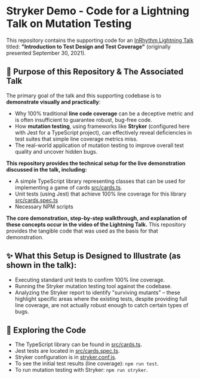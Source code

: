 # Stryker Demo - Code for a Lightning Talk on Mutation Testing

This repository contains the supporting code for an [InRhythm Lightning Talk](https://www.youtube.com/watch?v=Mu4bEs9KvZo&list=PLr7BUdyeim8Nb3snSzRswjJ0mIrGIkJwg&index=1&t=628s) titled: **"Introduction to Test Design and Test Coverage"** (originally presented September 30, 2021).

## 🎯 Purpose of this Repository & The Associated Talk

The primary goal of the talk and this supporting codebase is to **demonstrate visually and practically**:

* Why 100% traditional **line code coverage** can be a deceptive metric and is often insufficient to guarantee robust, bug-free code.
* How **mutation testing**, using frameworks like **Stryker** (configured here with Jest for a TypeScript project), can effectively reveal deficiencies in test suites that simple line coverage metrics miss.
* The real-world application of mutation testing to improve overall test quality and uncover hidden bugs.

**This repository provides the technical setup for the live demonstration discussed in the talk, including:**
* A simple TypeScript library representing classes that can be used for implementing a game of cards [src/cards.ts](./src/cards.ts).
* Unit tests (using Jest) that achieve 100% line coverage for this library [src/cards.spec.ts](./src/cards.spec.ts)
* Necessary NPM scripts

**The core demonstration, step-by-step walkthrough, and explanation of these concepts occur in the video of the Lightning Talk.** This repository provides the tangible code that was used as the basis for that demonstration.

## ✨ What this Setup is Designed to Illustrate (as shown in the talk):

* Executing standard unit tests to confirm 100% line coverage.
* Running the Stryker mutation testing tool against the codebase.
* Analyzing the Stryker report to identify "surviving mutants" – these highlight specific areas where the existing tests, despite providing full line coverage, are not actually robust enough to catch certain types of bugs.

## 🚀 Exploring the Code

* The TypeScript library can be found in [src/cards.ts](./src/cards.ts).
* Jest tests are located in [src/cards.spec.ts](./src/cards.spec.ts).
* Stryker configuration is in [stryker.conf.js](stryker.conf.js).
* To see the initial test results (line coverage): `npm run test`.
* To run mutation testing with Stryker: `npm run stryker`.
